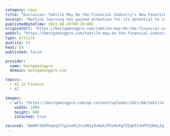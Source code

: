```yaml
---
category: news
title: "Exclusive: Taktile May Be the Financial Industry’s New Favorite Company"
excerpt: "Machine learning has gained attention for its potential to improve financial products. Industry leaders are eager to implement machine learning in their companies, but it creates a steep learning curve with little reward."
publishedDateTime: 2021-08-26T08:20:00Z
originalUrl: "https://bestgamingpro.com/taktile-may-be-the-financial-industrys-new-favorite-company/"
webUrl: "https://bestgamingpro.com/taktile-may-be-the-financial-industrys-new-favorite-company/"
type: article
quality: 24
heat: 24
published: false

provider:
  name: bestgamingpro
  domain: bestgamingpro.com

topics:
  - AI in Finance
  - AI

images:
  - url: "https://bestgamingpro.com/wp-content/uploads/2021/08/tektile.png"
    width: 1000
    height: 600
    isCached: true

secured: "AmD0TJ6UPXqhqJ7lgJxnRi3lx3N1y9vNohJP5o0nPgfZZqAfVJUPPjUHdLZqJGfnhFqFcsXCA3OjdHo8cMGxN48nn+BwW4xnJttD1wzMa9axDSP63r5CEmyMroxnTgrE/5NC0Gn5FCVADhctNXUJooBfBMejdti1ghVMKI5EN/bUbpTKfXLFnw7SajI1fa1C1GA0cmQQwnZQdhHot1V0xGq/bjDPpLK9jK0sg9yHUPJb1zTQJmVN2EClsdUtTR/c7Bbd2l9tJq0aZNimXHAOMoCEG+zBwnWz7rpVnILQ3Pk12NnLMPUYFuTXR5lcRLwHmwVfuAUr6sTEuUG6zcjXK3tp0bWm04iN6zOw0VDPsDk=;X1gcUaF9y/+HF+M9poRtOg=="
---
```


